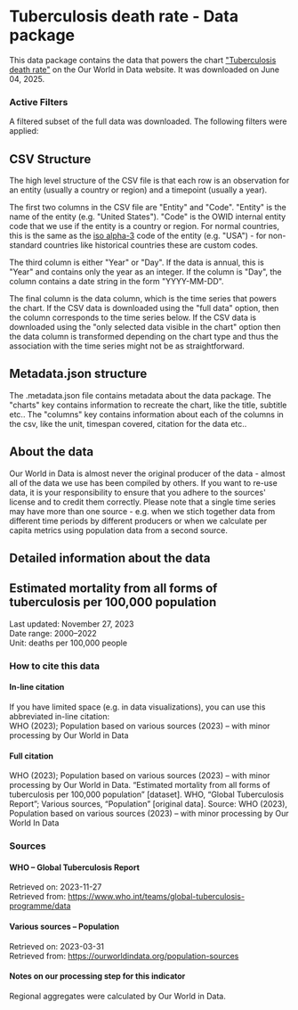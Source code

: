 # Tuberculosis death rate - Data package

This data package contains the data that powers the chart ["Tuberculosis death rate"](https://ourworldindata.org/grapher/tuberculosis-death-rate?v=1&csvType=full&useColumnShortNames=false) on the Our World in Data website. It was downloaded on June 04, 2025.

### Active Filters

A filtered subset of the full data was downloaded. The following filters were applied:

## CSV Structure

The high level structure of the CSV file is that each row is an observation for an entity (usually a country or region) and a timepoint (usually a year).

The first two columns in the CSV file are "Entity" and "Code". "Entity" is the name of the entity (e.g. "United States"). "Code" is the OWID internal entity code that we use if the entity is a country or region. For normal countries, this is the same as the [iso alpha-3](https://en.wikipedia.org/wiki/ISO_3166-1_alpha-3) code of the entity (e.g. "USA") - for non-standard countries like historical countries these are custom codes.

The third column is either "Year" or "Day". If the data is annual, this is "Year" and contains only the year as an integer. If the column is "Day", the column contains a date string in the form "YYYY-MM-DD".

The final column is the data column, which is the time series that powers the chart. If the CSV data is downloaded using the "full data" option, then the column corresponds to the time series below. If the CSV data is downloaded using the "only selected data visible in the chart" option then the data column is transformed depending on the chart type and thus the association with the time series might not be as straightforward.

## Metadata.json structure

The .metadata.json file contains metadata about the data package. The "charts" key contains information to recreate the chart, like the title, subtitle etc.. The "columns" key contains information about each of the columns in the csv, like the unit, timespan covered, citation for the data etc..

## About the data

Our World in Data is almost never the original producer of the data - almost all of the data we use has been compiled by others. If you want to re-use data, it is your responsibility to ensure that you adhere to the sources' license and to credit them correctly. Please note that a single time series may have more than one source - e.g. when we stich together data from different time periods by different producers or when we calculate per capita metrics using population data from a second source.

## Detailed information about the data


## Estimated mortality from all forms of tuberculosis per 100,000 population
Last updated: November 27, 2023  
Date range: 2000–2022  
Unit: deaths per 100,000 people  


### How to cite this data

#### In-line citation
If you have limited space (e.g. in data visualizations), you can use this abbreviated in-line citation:  
WHO (2023); Population based on various sources (2023) – with minor processing by Our World in Data

#### Full citation
WHO (2023); Population based on various sources (2023) – with minor processing by Our World in Data. “Estimated mortality from all forms of tuberculosis per 100,000 population” [dataset]. WHO, “Global Tuberculosis Report”; Various sources, “Population” [original data].
Source: WHO (2023), Population based on various sources (2023) – with minor processing by Our World In Data

### Sources

#### WHO – Global Tuberculosis Report
Retrieved on: 2023-11-27  
Retrieved from: https://www.who.int/teams/global-tuberculosis-programme/data  

#### Various sources – Population
Retrieved on: 2023-03-31  
Retrieved from: https://ourworldindata.org/population-sources  

#### Notes on our processing step for this indicator
Regional aggregates were calculated by Our World in Data.


    